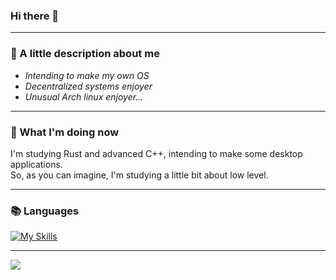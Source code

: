 ### Hi there 👋

---

### 🤔 A little description about me

- _Intending to make my own OS_
- _Decentralized systems enjoyer_
- _Unusual Arch linux enjoyer..._
 
---

### 👀 What I'm doing now

I'm studying Rust and advanced C++, intending to make some desktop applications.<br>So, as you can imagine, I'm studying a little bit about low level.

---

### 📚 Languages
[![My Skills](https://skills.thijs.gg/icons?i=c,cpp,rust)](https://skills.thijs.gg)

---

![](https://github-readme-stats.vercel.app/api/top-langs/?username=SerjeiMikailov&hide_border=1&layout=compact&theme=dracula&hide=html,eagle,css,vue&title_color=6bbbca)
